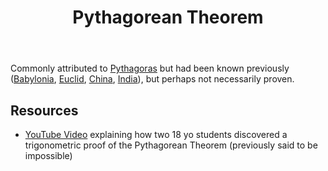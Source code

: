 ﻿---
backlinks:
- title: Mathematical Topics
  url: /memex/sense/Teaching/Mathematics/mathematical-topics.html
tags:
- mathematics
- teaching-mathematics
title: Pythagorean Theorem
type: note
---
Commonly attributed to [Pythagoras](https://en.wikipedia.org/wiki/Pythagoras#Attributed_discoveries) but had been known previously ([Babylonia](https://mathshistory.st-andrews.ac.uk/HistTopics/Babylonian_Pythagoras/), [Euclid](http://aleph0.clarku.edu/~djoyce/java/elements/bookI/propI47.html), [China](https://www.quora.com/If-the-Chinese-can-call-it-Gougu-theorem-why-is-it-wrong-to-refer-to-Pythagoras-theorem-as-Baudhayana-theorem-in-India), [India](https://www.cuemath.com/learn/baudhayana/)), but perhaps not necessarily proven.

## Resources

- [YouTube Video](https://www.youtube.com/watch?v=juFdo2bijic) explaining how two 18 yo students discovered a trigonometric proof of the Pythagorean Theorem (previously said to be impossible)